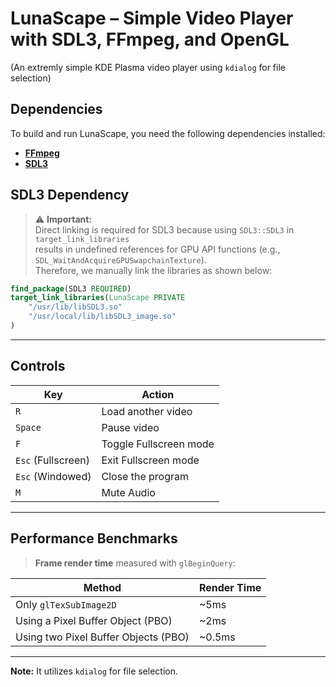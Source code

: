 

# LunaScape – Simple Video Player with SDL3, FFmpeg, and OpenGL
(An extremly simple KDE Plasma video player using `kdialog` for file selection)

## Dependencies

To build and run LunaScape, you need the following dependencies installed:

- **[FFmpeg](https://ffmpeg.org/)**
- **[SDL3](https://github.com/libsdl-org/SDL)**


## SDL3 Dependency

> ⚠ **Important:**  
> Direct linking is required for SDL3 because using `SDL3::SDL3` in `target_link_libraries`  
> results in undefined references for GPU API functions (e.g., `SDL_WaitAndAcquireGPUSwapchainTexture`).  
> Therefore, we manually link the libraries as shown below:

```cmake
find_package(SDL3 REQUIRED)
target_link_libraries(LunaScape PRIVATE 
    "/usr/lib/libSDL3.so"
    "/usr/local/lib/libSDL3_image.so"
)
```

---

##  Controls

| Key      | Action                                      |
|----------|---------------------------------------------|
| `R`      | Load another video                         |
| `Space`  | Pause video                                |
| `F`      | Toggle Fullscreen mode                     |
| `Esc` (Fullscreen) | Exit Fullscreen mode             |
| `Esc` (Windowed)   | Close the program                |
| `M`      | Mute Audio                                 |

---

## Performance Benchmarks

> **Frame render time** measured with `glBeginQuery`:

| Method                               | Render Time |
|--------------------------------------|------------|
| Only `glTexSubImage2D`               | ~5ms       |
| Using a Pixel Buffer Object (PBO)    | ~2ms       |
| Using two Pixel Buffer Objects (PBO) | ~0.5ms     |

---

**Note:** It utilizes `kdialog` for file selection.